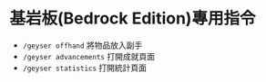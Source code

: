# 基岩板(Bedrock Edition)專用指令

- `/geyser offhand` 將物品放入副手
- `/geyser advancements` 打開成就頁面
- `/geyser statistics` 打開統計頁面
